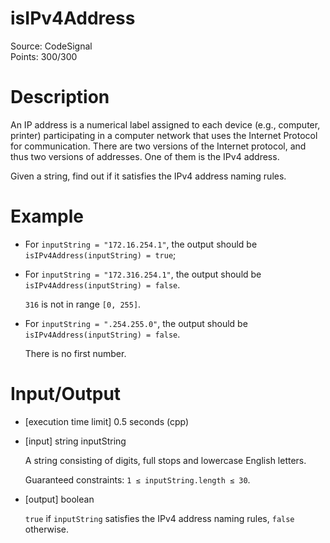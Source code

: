 # isIPv4Address
Source: CodeSignal <br>
Points: 300/300

# Description

An IP address is a numerical label assigned to each device (e.g., computer, printer) participating in a computer network that uses the Internet Protocol for communication. There are two versions of the Internet protocol, and thus two versions of addresses. One of them is the IPv4 address.

Given a string, find out if it satisfies the IPv4 address naming rules.

# Example

* For `inputString = "172.16.254.1"`, the output should be
  `isIPv4Address(inputString) = true`;

* For `inputString = "172.316.254.1"`, the output should be
  `isIPv4Address(inputString) = false`.

  `316` is not in range `[0, 255]`.

* For `inputString = ".254.255.0"`, the output should be
  `isIPv4Address(inputString) = false`.

  There is no first number.

# Input/Output

* [execution time limit] 0.5 seconds (cpp)

* [input] string inputString

  A string consisting of digits, full stops and lowercase English letters.

  Guaranteed constraints:
  `1 ≤ inputString.length ≤ 30`.

* [output] boolean

  `true` if `inputString` satisfies the IPv4 address naming rules, `false` otherwise.
